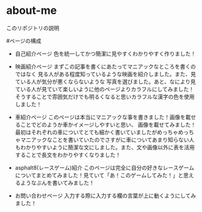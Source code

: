 # about-me
このリポジトリの説明


#ページの構成

- 自己紹介ページ
    色を統一してかつ簡潔に見やすくわかりやすく作りました！

- 映画紹介ページ
    まずこの記事を書くにあたってマニアックなところを書くのではなく
    見る人がある程度知っているような映画を紹介しました。また、見ている人が気分が悪くならないような
    写真を選びました。あと、なにより見ている人が見ていて楽しいように他のページよりカラフルにしてみました！
    そうすることで雰囲気だけでも明るくなると思いカラフルな漢字の色を使用しました！

- 車紹介ページ
    このページは本当にマニアックな事を書きました！画像を載せることでどのようか車かイメージしやすいと思い、
    画像を載せてみました！最初はそれぞれの車についてとても細かく書いていましたがめっちゃめっちゃマニアックなことを書いていたのでさすがに車についてあまり知らない人もわかりやすいように簡潔な文にしました。また、文や画像以外に表を活用することで長文をわかりやすくなりました！

- asphalt8(レースゲーム)紹介
    このページは完全に自分の好きなレースゲームについてまとめてみました！見ていて「あ！このゲームしてみた！」と思えるようなぶんを書いてみました！

- お問い合わせページ
    入力する際に入力する欄の言葉が上に動くようにしてみました！